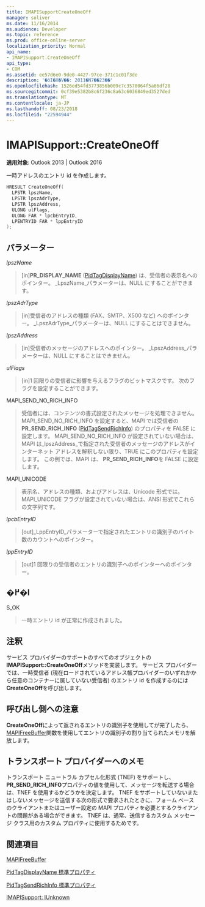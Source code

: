 ```yaml
---
title: IMAPISupportCreateOneOff
manager: soliver
ms.date: 11/16/2014
ms.audience: Developer
ms.topic: reference
ms.prod: office-online-server
localization_priority: Normal
api_name:
- IMAPISupport.CreateOneOff
api_type:
- COM
ms.assetid: ee57d6e0-9de0-4427-97ce-371c1c01f3de
description: '�ŏI�X�V��: 2011�N7��23��'
ms.openlocfilehash: 1526ed54fd3773856b009c7c3570064f5a66df28
ms.sourcegitcommit: 0cf39e5382b8c6f236c8a63c6036849ed3527ded
ms.translationtype: MT
ms.contentlocale: ja-JP
ms.lasthandoff: 08/23/2018
ms.locfileid: "22594944"
---
```

# <a name="imapisupportcreateoneoff"></a>IMAPISupport::CreateOneOff

  
  
**適用対象**: Outlook 2013 | Outlook 2016 
  
一時アドレスのエントリ id を作成します。
  
```cpp
HRESULT CreateOneOff(
  LPSTR lpszName,
  LPSTR lpszAdrType,
  LPSTR lpszAddress,
  ULONG ulFlags,
  ULONG FAR * lpcbEntryID,
  LPENTRYID FAR * lppEntryID
);
```

## <a name="parameters"></a>パラメーター

 _lpszName_
  
> [in]**PR_DISPLAY_NAME** ([PidTagDisplayName](pidtagdisplayname-canonical-property.md)) は、受信者の表示名へのポインター。 _LpszName_パラメーターは、NULL にすることができます。 
    
 _lpszAdrType_
  
> [in]受信者のアドレスの種類 (FAX、SMTP、X500 など) へのポインター。 _LpszAdrType_パラメーターは、NULL にすることはできません。 
    
 _lpszAddress_
  
> [in]受信者のメッセージのアドレスへのポインター。 _LpszAddress_パラメーターは、NULL にすることはできません。 
    
 _ulFlags_
  
> [in]1 回限りの受信者に影響を与えるフラグのビットマスクです。 次のフラグを設定することができます。
    
MAPI_SEND_NO_RICH_INFO 
  
> 受信者には、コンテンツの書式設定されたメッセージを処理できません。 MAPI_SEND_NO_RICH_INFO を設定すると、MAPI では受信者の**PR_SEND_RICH_INFO** ([PidTagSendRichInfo](pidtagsendrichinfo-canonical-property.md)) のプロパティを FALSE に設定します。 MAPI_SEND_NO_RICH_INFO が設定されていない場合は、MAPI は_lpszAddress_で指定された受信者のメッセージのアドレスがインターネット アドレスを解釈しない限り、TRUE にこのプロパティを設定します。 この例では、MAPI は、 **PR_SEND_RICH_INFO**を FALSE に設定します。 
    
MAPI_UNICODE 
  
> 表示名、アドレスの種類、およびアドレスは、Unicode 形式では。 MAPI_UNICODE フラグが設定されていない場合は、ANSI 形式でこれらの文字列です。
    
 _lpcbEntryID_
  
> [out]_LppEntryID_パラメーターで指定されたエントリの識別子のバイト数のカウントへのポインター。 
    
 _lppEntryID_
  
> [out]1 回限りの受信者のエントリの識別子へのポインターへのポインター。
    
## <a name="return-value"></a>�߂�l

S_OK 
  
> 一時エントリ id が正常に作成されました。
    
## <a name="remarks"></a>注釈

サービス プロバイダーのサポートのすべてのオブジェクトの**IMAPISupport::CreateOneOff**メソッドを実装します。 サービス プロバイダーでは、一時受信者 (現在ロードされているアドレス帳プロバイダーのいずれかから任意のコンテナーに属していない受信者) のエントリ id を作成するのには**CreateOneOff**を呼び出します。 
  
## <a name="notes-to-callers"></a>呼び出し側への注意

**CreateOneOff**によって返されるエントリの識別子を使用してが完了したら、 [MAPIFreeBuffer](mapifreebuffer.md)関数を使用してエントリの識別子の割り当てられたメモリを解放します。 
  
## <a name="notes-to-transport-providers"></a>トランスポート プロバイダーへのメモ

トランスポート ニュートラル カプセル化形式 (TNEF) をサポートし、 **PR_SEND_RICH_INFO**プロパティの値を使用して、メッセージを転送する場合は、TNEF を使用するかどうかを決定します。 TNEF をサポートしていないまたはしないメッセージを送信する次の形式で要求されたときに、フォーム ベースのクライアントまたはユーザー設定の MAPI プロパティを必要とするクライアントの問題がある場合ができます。 TNEF は、通常、送信するカスタム メッセージ クラス用のカスタム プロパティに使用するためです。 
  
## <a name="see-also"></a>関連項目



[MAPIFreeBuffer](mapifreebuffer.md)
  
[PidTagDisplayName 標準プロパティ](pidtagdisplayname-canonical-property.md)
  
[PidTagSendRichInfo 標準プロパティ](pidtagsendrichinfo-canonical-property.md)
  
[IMAPISupport: IUnknown](imapisupportiunknown.md)


